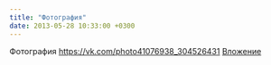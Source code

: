 ```yaml
---
title: "Фотография"
date: 2013-05-28 10:33:00 +0300
---
```


Фотография
<a class="vk-attach" href="https://vk.com/photo41076938_304526431">https://vk.com/photo41076938_304526431</a>
<a class="vk-attach" href="https://vk.com/photo41076938_304526431">Вложение</a>
